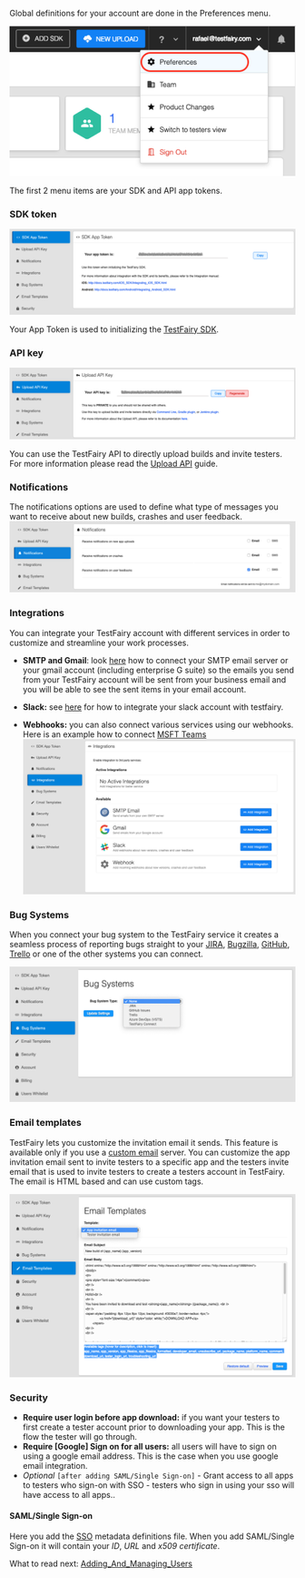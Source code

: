 Global definitions for your account are done in the Preferences menu.
 
<img src="../../img/app/preferences-link.png"/>
 
The first 2 menu items are your SDK and API app tokens.

### SDK token
![ alt app-token](../../img/app/app-token.png)
 
Your App Token is used to initializing the [TestFairy SDK](https://docs.testfairy.com/SDK/Adding_The_SDK_To_Your_App.html). 
 

### API key
![ alt api-key](../../img/app/api-key.png)
 
You can use the TestFairy API to directly upload builds and invite testers. For more information please read the [Upload API](https://docs.testfairy.com/API/Upload_API.html) guide.
 

### Notifications
The notifications options are used to define what type of messages you want to receive about new builds, crashes and user feedback.
![notifications](/img/app/preferences/account-settings-3.png)
 

### Integrations
You can integrate your TestFairy account with different services in order to customize and streamline your work processes.

* __SMTP and Gmail__: look [here](https://docs.testfairy.com/Integrations/SMTP_and_Gmail.html) how to connect your SMTP email server or your gmail account (including enterprise G suite) so the emails you send from your TestFairy account will be sent from your business email and you will be able to see the sent items in your email account.

* __Slack:__ see [here](https://docs.testfairy.com/Integrations/Slack.html) for how to integrate your slack account with testfairy.

* __Webhooks:__ you can also connect various services using our webhooks. Here is an example how to connect [MSFT Teams](https://docs.testfairy.com/Integrations/Microfost_Teams.html)
![integrations](/img/app/preferences/account-settings-4.png)


### Bug Systems
When you connect your bug system to the TestFairy service it creates a seamless process of reporting bugs straight to your [JIRA](https://docs.testfairy.com/Bug_Tracking/JIRA_Cloud.html), [Bugzilla](https://docs.testfairy.com/Bug_Tracking/Bugzilla.html), [GitHub](https://docs.testfairy.com/Bug_Tracking/Github.html), [Trello](https://docs.testfairy.com/Bug_Tracking/Trello.html) or one of the other systems you can connect.

![bug systems](/img/app/preferences/account-settings-5.png)
 

### Email templates
TestFairy lets you customize the invitation email it sends. This feature is available only if you use a [custom email](https://docs.testfairy.com/Integrations/SMTP_and_Gmail.html) server. 
You can customize the app invitation email sent to invite testers to a specific app and the testers invite email that is used to invite testers to create a testers account in TestFairy.
The email is HTML based and can use custom tags.

![email templates](/img/app/preferences/account-settings-6.png)


### Security
* **Require user login before app download:** if you want your testers to first create a tester account prior to downloading your app. This is the flow the tester will go through.
* **Require [Google] Sign on for all users:** all users will have to sign on using a google email address. This is the case when you use google email integration.
* _Optional_ ``[after adding SAML/Single Sign-on]`` - Grant access to all apps to testers who sign-on with SSO - testers who sign in using your sso will have access to all apps..
#### SAML/Single Sign-on
Here you add the [SSO](https://docs.testfairy.com/Single_Sign-On/SSO.html) metadata definitions file. When you add SAML/Single Sign-on it will contain your _ID_, _URL_ and _x509 certificate_.
 


What to read next: [Adding_And_Managing_Users](Adding_And_Managing_Users.html)

